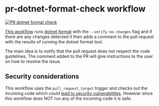 # pr-dotnet-format-check workflow

[![PR dotnet format check](https://github.com/edumserrano/dot-net-sdk-extensions/actions/workflows/pr-dotnet-format-check.yml/badge.svg)](https://github.com/edumserrano/dot-net-sdk-extensions/actions/workflows/pr-dotnet-format-check.yml)

[This workflow](/.github/workflows/pr-dotnet-format-check.yml) runs [dotnet format](https://github.com/dotnet/format) with the `--verify-no-changes` flag and if there are any changes detected it then adds a comment to the pull request with the results of running the dotnet format tool.

The main idea is to notify that the pull request does not respect the code guidelines. The comment added to the PR will give instructions to the user on how to resolve the issue.

## Security considerations

This workflow uses the `pull_request_target` trigger and checks out the incoming code which could [lead to security vulnerabilities](./security-considerations.md#beware-of-pull_request_target). However since this workflow does NOT run any of the incoming code it is safe.

